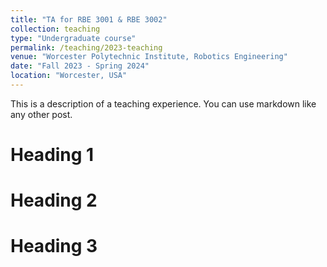 ```yaml
---
title: "TA for RBE 3001 & RBE 3002"
collection: teaching
type: "Undergraduate course"
permalink: /teaching/2023-teaching
venue: "Worcester Polytechnic Institute, Robotics Engineering"
date: "Fall 2023 - Spring 2024"
location: "Worcester, USA"
---
```


This is a description of a teaching experience. You can use markdown like any other post.

Heading 1
======

Heading 2
======

Heading 3
======